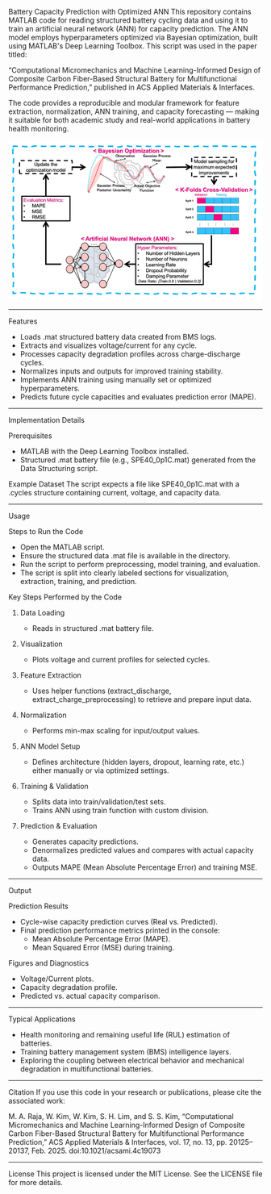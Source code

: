 Battery Capacity Prediction with Optimized ANN
This repository contains MATLAB code for reading structured battery cycling data and using it to train an artificial neural network (ANN) for capacity prediction. The ANN model employs hyperparameters optimized via Bayesian optimization, built using MATLAB's Deep Learning Toolbox.
This script was used in the paper titled:

“Computational Micromechanics and Machine Learning-Informed Design of Composite Carbon Fiber-Based Structural Battery for Multifunctional Performance Prediction,” published in ACS Applied Materials & Interfaces.

The code provides a reproducible and modular framework for feature extraction, normalization, ANN training, and capacity forecasting — making it suitable for both academic study and real-world applications in battery health monitoring.

<div align="center">
  <img src="Framework.png" alt="Data Structuring Overview" />
</div>



---

Features
- Loads .mat structured battery data created from BMS logs.
- Extracts and visualizes voltage/current for any cycle.
- Processes capacity degradation profiles across charge-discharge cycles.
- Normalizes inputs and outputs for improved training stability.
- Implements ANN training using manually set or optimized hyperparameters.
- Predicts future cycle capacities and evaluates prediction error (MAPE).

---

Implementation Details

Prerequisites
- MATLAB with the Deep Learning Toolbox installed.
- Structured .mat battery file (e.g., SPE40_0p1C.mat) generated from the Data Structuring script.

Example Dataset
The script expects a file like SPE40_0p1C.mat with a .cycles structure containing current, voltage, and capacity data.

---

Usage

Steps to Run the Code
- Open the MATLAB script.
- Ensure the structured data .mat file is available in the directory.
- Run the script to perform preprocessing, model training, and evaluation.
- The script is split into clearly labeled sections for visualization, extraction, training, and prediction.

Key Steps Performed by the Code

1. Data Loading
   - Reads in structured .mat battery file.

2. Visualization
   - Plots voltage and current profiles for selected cycles.

3. Feature Extraction
   - Uses helper functions (extract_discharge, extract_charge_preprocessing) to retrieve and prepare input data.

4. Normalization
   - Performs min-max scaling for input/output values.

5. ANN Model Setup
   - Defines architecture (hidden layers, dropout, learning rate, etc.) either manually or via optimized settings.

6. Training & Validation
   - Splits data into train/validation/test sets.
   - Trains ANN using train function with custom division.

7. Prediction & Evaluation
   - Generates capacity predictions.
   - Denormalizes predicted values and compares with actual capacity data.
   - Outputs MAPE (Mean Absolute Percentage Error) and training MSE.

---

Output

Prediction Results
- Cycle-wise capacity prediction curves (Real vs. Predicted).
- Final prediction performance metrics printed in the console:
  - Mean Absolute Percentage Error (MAPE).
  - Mean Squared Error (MSE) during training.

Figures and Diagnostics
- Voltage/Current plots.
- Capacity degradation profile.
- Predicted vs. actual capacity comparison.

---

Typical Applications
- Health monitoring and remaining useful life (RUL) estimation of batteries.
- Training battery management system (BMS) intelligence layers.
- Exploring the coupling between electrical behavior and mechanical degradation in multifunctional batteries.

---

Citation
If you use this code in your research or publications, please cite the associated work:

M. A. Raja, W. Kim, W. Kim, S. H. Lim, and S. S. Kim,
“Computational Micromechanics and Machine Learning-Informed Design of Composite Carbon Fiber-Based Structural Battery for Multifunctional Performance Prediction,”
ACS Applied Materials & Interfaces, vol. 17, no. 13, pp. 20125–20137, Feb. 2025. doi:10.1021/acsami.4c19073

---

License
This project is licensed under the MIT License. See the LICENSE file for more details.
